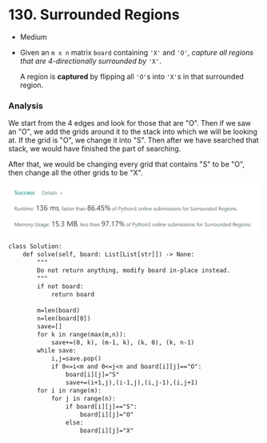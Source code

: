 # 130. Surrounded Regions

* Medium
*   Given an `m x n` matrix `board` containing `'X'` and `'O'`, _capture all regions that are 4-directionally surrounded by_ `'X'`.

    A region is **captured** by flipping all `'O'`s into `'X'`s in that surrounded region.

### Analysis&#x20;

We start from the 4 edges and look for those that are "O". Then if we saw an "O", we add the grids around it to the stack into which we will be looking at. If the grid is "O", we change it into "S". Then after we have searched that stack, we would have finished the part of searching.&#x20;

After that, we would be changing every grid that contains "S" to be "O", then change all the other grids to be "X".&#x20;

![](<../.gitbook/assets/image (26) (1) (1).png>)

```
class Solution:
    def solve(self, board: List[List[str]]) -> None:
        """
        Do not return anything, modify board in-place instead.
        """
        if not board:
            return board
        
        m=len(board)
        n=len(board[0])
        save=[]
        for k in range(max(m,n)):
            save+=(0, k), (m-1, k), (k, 0), (k, n-1)
        while save:
            i,j=save.pop()
            if 0<=i<m and 0<=j<n and board[i][j]=="O":
                board[i][j]="S"
                save+=(i+1,j),(i-1,j),(i,j-1),(i,j+1)
        for i in range(m):
            for j in range(n):
                if board[i][j]=="S":
                    board[i][j]="O"
                else:
                    board[i][j]="X"
```
